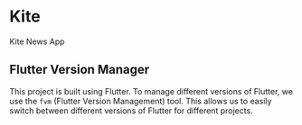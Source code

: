 # Kite

Kite News App

## Flutter Version Manager

This project is built using Flutter. To manage different versions of Flutter, we use the `fvm` (Flutter Version
Management) tool. This allows us to easily switch between different versions of Flutter for different projects.
